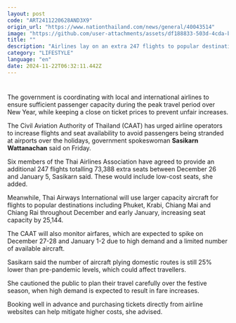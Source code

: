 ```yaml
---
layout: post
code: "ART2411220628AND3X9"
origin_url: "https://www.nationthailand.com/news/general/40043514"
image: "https://github.com/user-attachments/assets/df188833-503d-4cda-bb3f-13f4f008dada"
title: ""
description: "Airlines lay on an extra 247 flights to popular destinations, but govt warns of congestion and price hikes amid shortage of planes"
category: "LIFESTYLE"
language: "en"
date: 2024-11-22T06:32:11.442Z
---
```


# 









The government is coordinating with local and international airlines to ensure sufficient passenger capacity during the peak travel period over New Year, while keeping a close on ticket prices to prevent unfair increases.

The Civil Aviation Authority of Thailand (CAAT) has urged airline operators to increase flights and seat availability to avoid passengers being stranded at airports over the holidays, government spokeswoman **Sasikarn Wattanachan** said on Friday.

Six members of the Thai Airlines Association have agreed to provide an additional 247 flights totalling 73,388 extra seats between December 26 and January 5, Sasikarn said. These would include low-cost seats, she added.

Meanwhile, Thai Airways International will use larger capacity aircraft for flights to popular destinations including Phuket, Krabi, Chiang Mai and Chiang Rai throughout December and early January, increasing seat capacity by 25,144.

The CAAT will also monitor airfares, which are expected to spike on December 27-28 and January 1-2 due to high demand and a limited number of available aircraft.

Sasikarn said the number of aircraft plying domestic routes is still 25% lower than pre-pandemic levels, which could affect travellers.

She cautioned the public to plan their travel carefully over the festive season, when high demand is expected to result in fare increases.

Booking well in advance and purchasing tickets directly from airline websites can help mitigate higher costs, she advised.
